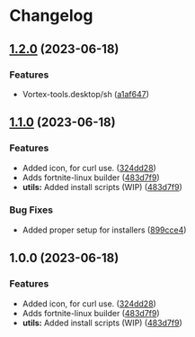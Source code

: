 # Changelog

## [1.2.0](https://github.com/SirStig/fortnite-deck/compare/v1.1.0...v1.2.0) (2023-06-18)


### Features

* Vortex-tools.desktop/sh ([a1af647](https://github.com/SirStig/fortnite-deck/commit/a1af647d62e6f61b42783a0744d903be325e4feb))

## [1.1.0](https://github.com/SirStig/fortnite-deck/compare/v1.0.0...v1.1.0) (2023-06-18)


### Features

* Added icon, for curl use. ([324dd28](https://github.com/SirStig/fortnite-deck/commit/324dd28c39d3d2fa40c4b24a26f491a2a93177ed))
* Adds fortnite-linux builder ([483d7f9](https://github.com/SirStig/fortnite-deck/commit/483d7f90488a6be94f6efb022efe9ac51cf42456))
* **utils:** Added install scripts (WIP) ([483d7f9](https://github.com/SirStig/fortnite-deck/commit/483d7f90488a6be94f6efb022efe9ac51cf42456))


### Bug Fixes

* Added proper setup for installers ([899cce4](https://github.com/SirStig/fortnite-deck/commit/899cce45afffa6a200a140213631016fb2813277))

## 1.0.0 (2023-06-18)


### Features

* Added icon, for curl use. ([324dd28](https://github.com/SirStig/fortnite-deck/commit/324dd28c39d3d2fa40c4b24a26f491a2a93177ed))
* Adds fortnite-linux builder ([483d7f9](https://github.com/SirStig/fortnite-deck/commit/483d7f90488a6be94f6efb022efe9ac51cf42456))
* **utils:** Added install scripts (WIP) ([483d7f9](https://github.com/SirStig/fortnite-deck/commit/483d7f90488a6be94f6efb022efe9ac51cf42456))
